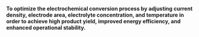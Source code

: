 ****To optimize the electrochemical conversion process by adjusting current density, electrode area, electrolyte concentration, and temperature in order to achieve high product yield, improved energy efficiency, and enhanced operational stability.****
 
